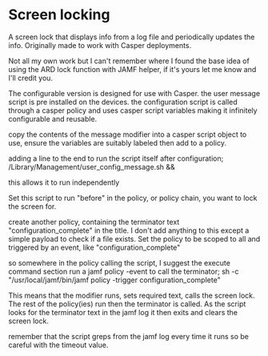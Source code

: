 # Screen locking
A screen lock that displays info from a log file and periodically updates the info.
Originally made to work with Casper deployments.

Not all my own work but I can't remember where I found the base idea of using the ARD lock function with JAMF helper, if it's yours let me know and I'll credit you. 

The configurable version is designed for use with Casper.
the user message script is pre installed on the devices.
the configuration script is called through a casper policy and uses casper script variables making it infinitely configurable and reusable.


copy the contents of the message modifier into a casper script object to use, ensure the variables are suitably labeled then add to a policy.

adding a line to the end to run the script itself after configuration;
/Library/Management/user_config_message.sh &&

this allows it to run independently

Set this script to run "before" in the policy, or policy chain, you want to lock the screen for.

create another policy, containing the terminator text "configuration_complete" in the title. I don't add anything to this except a simple payload to check if a file exists.
Set the policy to be scoped to all and triggered by an event, like "configuration_complete"

so somewhere in the policy calling the script, I suggest the execute command section run a jamf policy -event to call the terminator;
sh -c "/usr/local/jamf/bin/jamf policy -trigger configuration_complete"

This means that the modifier runs, sets required text, calls the screen lock. The rest of the policy(ies) run then the terminator is called.
As the script looks for the terminator text in the jamf log it then exits and clears the screen lock.

remember that the script greps from the jamf log every time it runs so be careful with the timeout value.
